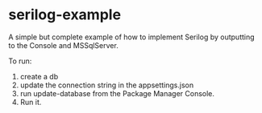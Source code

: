 # serilog-example
A simple but complete example of how to implement Serilog by outputting to the Console and MSSqlServer.

To run:
1. create a db
2. update the connection string in the appsettings.json
3. run update-database from the Package Manager Console.
4. Run it.
